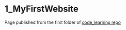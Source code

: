# 1_MyFirstWebsite
Page published from the first folder of [code_learning repo](https://github.com/Snigf12/code_learning)